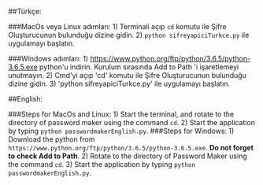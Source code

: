 ##Türkçe:

###MacOs veya Linux adımları:
	1) Terminali açıp `cd` komutu ile Şifre Oluşturucunun bulunduğu dizine gidin.
	2) `python sifreyapiciTurkce.py` ile uygulamayı başlatın.
	
###Windows adımları:
	1) https://www.python.org/ftp/python/3.6.5/python-3.6.5.exe python'u indirin. Kurulum sırasında Add to Path 'i işaretlemeyi unutmayın.
	2) Cmd'yi açıp 'cd' komutu ile Şifre Oluşturucunun bulunduğu dizine gidin.
	3) 'python sifreyapiciTurkce.py' ile uygulamayı başlatın.

##English:

###Steps for MacOs and Linux:
	1) Start the terminal, and rotate to the directory of password maker using the command `cd`.
	2) Start the application by typing `python passwordmakerEnglish.py`.
###Steps for Windows:
	1) Download the python from `https://www.python.org/ftp/python/3.6.5/python-3.6.5.exe`. **Do not forget to check Add to Path**.
	2) Rotate to the directory of Password Maker using the command `cd`.
	3) Start the application by typing `python passwordmakerEnglish.py`.